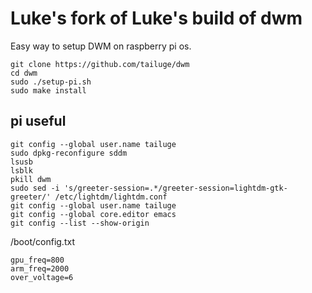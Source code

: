 # Luke's fork of Luke's build of dwm

Easy way to setup DWM on raspberry pi os.

```
git clone https://github.com/tailuge/dwm
cd dwm
sudo ./setup-pi.sh
sudo make install
```

## pi useful

```
git config --global user.name tailuge
sudo dpkg-reconfigure sddm
lsusb
lsblk
pkill dwm
sudo sed -i 's/greeter-session=.*/greeter-session=lightdm-gtk-greeter/' /etc/lightdm/lightdm.conf
git config --global user.name tailuge
git config --global core.editor emacs
git config --list --show-origin
```

/boot/config.txt

```
gpu_freq=800
arm_freq=2000
over_voltage=6

```